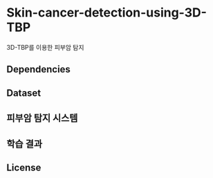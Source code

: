 # Skin-cancer-detection-using-3D-TBP
3D-TBP를 이용한 피부암 탐지

## Dependencies

## Dataset

## 피부암 탐지 시스템

## 학습 결과

## License
